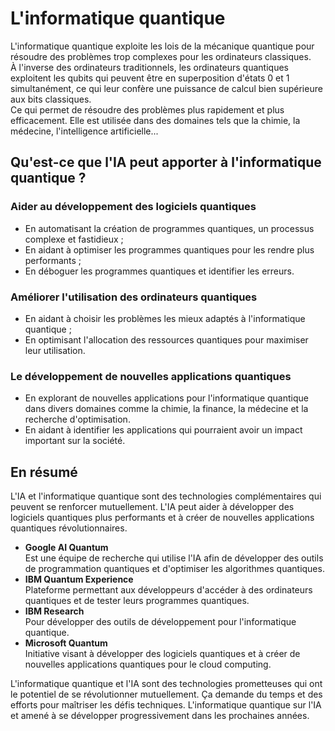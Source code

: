 # **L'informatique quantique**

L'informatique quantique exploite les lois de la mécanique quantique pour résoudre des problèmes trop complexes pour les ordinateurs classiques.  
À l'inverse des ordinateurs traditionnels, les ordinateurs quantiques exploitent les qubits qui peuvent être en superposition d'états 0 et 1 simultanément, ce qui leur confère une puissance de calcul bien supérieure aux bits classiques.  
Ce qui permet de résoudre des problèmes plus rapidement et plus efficacement.
Elle est utilisée dans des domaines tels que la chimie, la médecine, l'intelligence artificielle...
## **Qu'est-ce que l'IA peut apporter à l'informatique quantique ?**
### **Aider au développement des logiciels quantiques**
* En automatisant la création de programmes quantiques, un processus complexe et fastidieux ;
* En aidant à optimiser les programmes quantiques pour les rendre plus performants ;
* En déboguer les programmes quantiques et identifier les erreurs.
### **Améliorer l'utilisation des ordinateurs quantiques**
* En aidant à choisir les problèmes les mieux adaptés à l'informatique quantique ;
* En optimisant l'allocation des ressources quantiques pour maximiser leur utilisation.
### **Le développement de nouvelles applications quantiques**
* En explorant de nouvelles applications pour l'informatique quantique dans divers domaines comme la chimie, la finance, la médecine et la recherche d'optimisation.
* En aidant à identifier les applications qui pourraient avoir un impact important sur la société.
## En résumé  
L'IA et l'informatique quantique sont des technologies complémentaires qui peuvent se renforcer mutuellement. L'IA peut aider à développer des logiciels quantiques plus performants et à créer de nouvelles applications quantiques révolutionnaires.
* **Google AI Quantum**   
  Est une équipe de recherche qui utilise l'IA afin de développer des outils de programmation quantiques et d'optimiser les algorithmes quantiques.
* **IBM Quantum Experience**  
  Plateforme permettant aux développeurs d'accéder à des ordinateurs quantiques et de tester leurs programmes quantiques.
* **IBM Research**  
  Pour développer des outils de développement pour l'informatique quantique.
* **Microsoft Quantum**  
  Initiative visant à développer des logiciels quantiques et à créer de nouvelles applications quantiques pour le cloud computing.

L'informatique quantique et l'IA sont des technologies prometteuses qui ont le potentiel de se révolutionner mutuellement. Ça demande du temps et des efforts pour maîtriser les défis techniques. L'informatique quantique sur l'IA et amené à se développer progressivement dans les prochaines années.